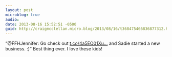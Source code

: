 ```yaml
---
layout: post
microblog: true
audio: 
date: 2013-08-16 15:52:51 -0500
guid: http://craigmcclellan.micro.blog/2013/08/16/t368475466836877312.html
---
```

“@FFHJennifer: Go check out [t.co/4a5EO01Xu...](http://t.co/4a5EO01Xu0!Hutch) and Sadie started a new business. :)” Best thing ever. I love these kids!
